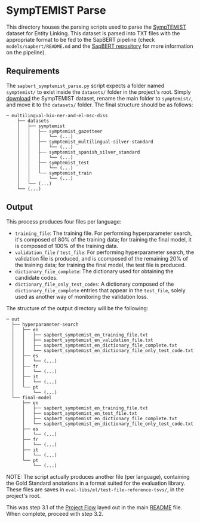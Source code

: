 # SympTEMIST Parse

This directory houses the parsing scripts used to parse the [SympTEMIST](https://temu.bsc.es/symptemist/) dataset for Entity Linking. This dataset is parsed into TXT files with the appropriate format to be fed to the SapBERT pipeline (check `models/sapbert/README.md` and the [SapBERT repository](https://github.com/cambridgeltl/sapbert) for more information on the pipeline).

## Requirements

The `sapbert_symptemist_parse.py` script expects a folder named `symptemist/` to exist inside the `datasets/` folder in the project's root. Simply [download](https://zenodo.org/records/10635215) the SympTEMIST dataset, rename the main folder to `symptemist/`, and move it to the `datasets/` folder. The final structure should be as follows:

```
─ multilingual-bio-ner-and-el-msc-diss
    ├── datasets
    │   ├── symptemist
    │   │   ├── symptemist_gazetteer
    │   │   │   └── (...)
    │   │   ├── symptemist_multilingual-silver-standard
    │   │   │   └── (...)
    │   │   ├── symptemist_spanish_silver_standard
    │   │   │   └── (...)
    │   │   ├── symptemist_test
    │   │   │   └── (...)
    │   │   └── symptemist_train
    │   │       └── (...)
    │   └── (...)
    └── (...)
```

## Output

This process produces four files per language:
- `training_file`: The training file. For performing hyperparameter search, it's composed of 80% of the training data; for training the final model, it is composed of 100% of the training data.
- `validation_file` / `test_file`: For performing hyperparameter search, the validation file is produced, and is ccomposed of the remaining 20% of the training data; for training the final model, the test file is produced.
- `dictionary_file_complete`: The dictionary used for obtaining the candidate codes.
- `dictionary_file_only_test_codes`: A dictionary composed of the `dictionary_file_complete` entries that appear in the `test_file`, solely used as another way of monitoring the validation loss.

The structure of the output directory will be the following:
```
─ out
  ├── hyperparameter-search
  │   ├── en
  │   │   ├── sapbert_symptemist_en_training_file.txt
  │   │   ├── sapbert_symptemist_en_validation_file.txt
  │   │   ├── sapbert_symptemist_en_dictionary_file_complete.txt
  │   │   └── sapbert_symptemist_en_dictionary_file_only_test_code.txt
  │   ├── es
  │   │   └── (...)
  │   ├── fr
  │   │   └── (...)
  │   ├── it
  │   │   └── (...)
  │   └── pt
  │       └── (...)
  └── final-model
      ├── en
      │   ├── sapbert_symptemist_en_training_file.txt
      │   ├── sapbert_symptemist_en_test_file.txt
      │   ├── sapbert_symptemist_en_dictionary_file_complete.txt
      │   └── sapbert_symptemist_en_dictionary_file_only_test_code.txt
      ├── es
      │   └── (...)
      ├── fr
      │   └── (...)
      ├── it
      │   └── (...)
      └── pt
          └── (...)
```

NOTE: The script actually produces another file (per language), containing the Gold Standard anotations in a format suited for the evaluation library. These files are saves in `eval-libs/el/test-file-reference-tsvs/`, in the project's root.

This was step 3.1 of the [Project Flow](../../../../README.md#project-flow) layed out in the main [README](../../../../README.md) file. When complete, proceed with step 3.2.
